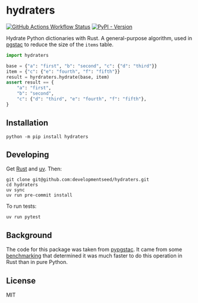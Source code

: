 # hydraters

[![GitHub Actions Workflow Status](https://img.shields.io/github/actions/workflow/status/developmentseed/hydraters/pr.yaml?style=for-the-badge)](https://github.com/developmentseed/hydraters/actions/workflows/pr.yaml)
[![PyPI - Version](https://img.shields.io/pypi/v/hydraters?style=for-the-badge)](https://pypi.org/project/hydraters/)

Hydrate Python dictionaries with Rust.
A general-purpose algorithm, used in [pgstac](https://github.com/stac-utils/pgstac) to reduce the size of the `items` table.

```python
import hydraters

base = {"a": "first", "b": "second", "c": {"d": "third"}}
item = {"c": {"e": "fourth", "f": "fifth"}}
result = hyrdraters.hydrate(base, item)
assert result == {
    "a": "first",
    "b": "second",
    "c": {"d": "third", "e": "fourth", "f": "fifth"},
}
```

## Installation

```shell
python -m pip install hydraters
```

## Developing

Get [Rust](https://rustup.rs/) and [uv](https://docs.astral.sh/uv/getting-started/installation/).
Then:

```shell
git clone git@github.com:developmentseed/hydraters.git
cd hydraters
uv sync
uv run pre-commit install
```

To run tests:

```shell
uv run pytest
```

## Background

The code for this package was taken from [pypgstac](https://github.com/stac-utils/pgstac/blob/f1d71d5e00392acb970e3b19a62d5f1aa8d50cc6/src/pypgstac/src/lib.rs).
It came from some [benchmarking](https://github.com/gadomski/json-hydrate-benchmark) that determined it was much faster to do this operation in Rust than in pure Python.

## License

MIT
